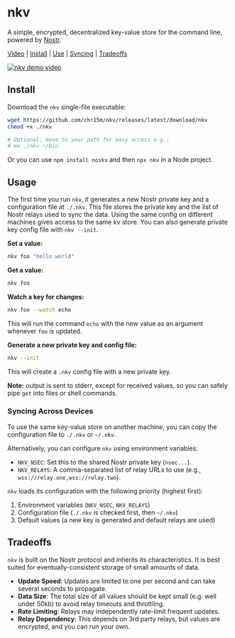 # nkv

A simple, encrypted, decentralized key-value store for the command line, powered by [Nostr](https://en.wikipedia.org/wiki/Nostr).

[Video](https://www.youtube.com/watch?v=DSCQcAT5AEw) | [Install](#install) | [Use](#usage) | [Syncing](#syncing-across-devices) | [Tradeoffs](#tradeoffs)

[![nkv demo video](https://i3.ytimg.com/vi/DSCQcAT5AEw/sddefault.jpg)](https://www.youtube.com/watch?v=DSCQcAT5AEw)

## Install

Download the `nkv` single-file executable:

```bash
wget https://github.com/chr15m/nkv/releases/latest/download/nkv
chmod +x ./nkv

# Optional: move to your path for easy access e.g.:
# mv ./nkv ~/bin
```

Or you can use `npm install noskv` and then `npx nkv` in a Node project.

## Usage

The first time you run `nkv`, it generates a new Nostr private key and a configuration file at `./.nkv`. This file stores the private key and the list of Nostr relays used to sync the data. Using the same config on different machines gives access to the same kv store. You can also generate private key config file with `nkv --init`.

**Set a value:**
```bash
nkv foo "hello world"
```

**Get a value:**
```bash
nkv foo
```

**Watch a key for changes:**
```bash
nkv foo --watch echo
```
This will run the command `echo` with the new value as an argument whenever `foo` is updated.

**Generate a new private key and config file:**
```bash
nkv --init
```
This will create a `.nkv` config file with a new private key.

**Note:** output is sent to stderr, except for received values, so you can safely pipe `get` into files or shell commands.

### Syncing Across Devices

To use the same key-value store on another machine, you can copy the configuration file to `./.nkv` or `~/.nkv`.

Alternatively, you can configure `nkv` using environment variables:
- `NKV_NSEC`: Set this to the shared Nostr private key (`nsec...`).
- `NKV_RELAYS`: A comma-separated list of relay URLs to use (e.g., `wss://relay.one,wss://relay.two`).

`nkv` loads its configuration with the following priority (highest first):
1. Environment variables (`NKV_NSEC`, `NKV_RELAYS`)
2. Configuration file (`./.nkv` is checked first, then `~/.nkv`)
3. Default values (a new key is generated and default relays are used)

## Tradeoffs

`nkv` is built on the Nostr protocol and inherits its characteristics. It is best suited for eventually-consistent storage of small amounts of data.

- **Update Speed**: Updates are limited to one per second and can take several seconds to propagate.
- **Data Size**: The total size of all values should be kept small (e.g. well under 50kb) to avoid relay timeouts and throttling.
- **Rate Limiting**: Relays may independently rate-limit frequent updates.
- **Relay Dependency**: This depends on 3rd party relays, but values are encrypted, and you can run your own.
